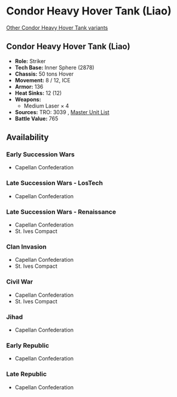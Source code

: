 # Condor Heavy Hover Tank (Liao) 

[Other Condor Heavy Hover Tank variants](../condor_heavy_hover_tank.md) 

## Condor Heavy Hover Tank (Liao) 

- **Role:** Striker 
- **Tech Base:** Inner Sphere (2878) 
- **Chassis:** 50 tons Hover 
- **Movement:** 8 / 12, ICE 
- **Armor:** 136 
- **Heat Sinks:** 12 (12) 
- **Weapons:** 
  - Medium Laser × 4 
- **Sources:** TRO: 3039 , [Master Unit List](http://masterunitlist.info/Unit/Details/682) 
- **Battle Value:** 765 

## Availability 

### Early Succession Wars 

- Capellan Confederation 

### Late Succession Wars - LosTech 

- Capellan Confederation 

### Late Succession Wars - Renaissance 

- Capellan Confederation 
- St. Ives Compact 

### Clan Invasion 

- Capellan Confederation 
- St. Ives Compact 

### Civil War 

- Capellan Confederation 
- St. Ives Compact 

### Jihad 

- Capellan Confederation 

### Early Republic 

- Capellan Confederation 

### Late Republic 

- Capellan Confederation 

